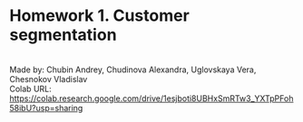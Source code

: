 # Homework 1. Customer segmentation
<br>Made by: Chubin Andrey, Chudinova Alexandra, Uglovskaya Vera, Chesnokov Vladislav
<br> Colab URL: https://colab.research.google.com/drive/1esjboti8UBHxSmRTw3_YXTpPFoh58ibU?usp=sharing
